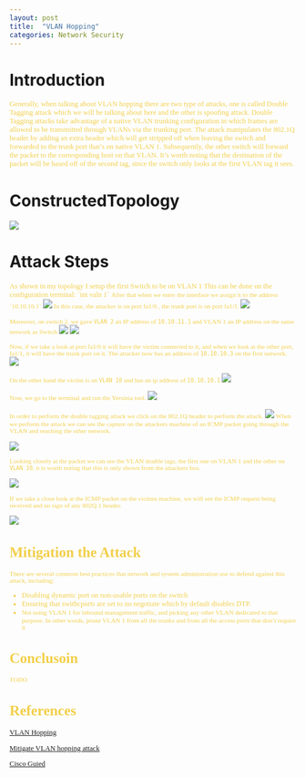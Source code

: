 ```yaml
---
layout: post
title:  "VLAN Hopping"
categories: Network Security
---
```

# **Introduction**
<span style="color: #f2cf4a; font-family: Babas; font-size: 0.9em;"> Generally, when talking about VLAN hopping there are two type of attacks, one is called Double Tagging attack which we will be talking about here and the other is spoofing attack. Double Tagging attacks take advantage of a native VLAN trunking configuration in which frames are allowed to be transmitted through VLANs via the trunking port. The attack manipulates the 802.1Q header by adding an extra header which will get stripped off when leaving the switch and forwarded to the trunk port that’s on native VLAN 1. Subsequently, the other switch will forward the packet to the corresponding host on that VLAN. It’s worth noting that the destination of the packet will be based off of the second tag, since the switch only looks at the first VLAN tag it sees. </span>

#    **ConstructedTopology**

<img src="https://raw.githubusercontent.com/0xalamri/layer0/gh-pages/_posts/img/VLAN-Hopping/VLAN_Topology.png"/>

#     **Attack Steps**
<span style="color: #f2cf4a; font-family: Babas; font-size: 0.9em;"> 
As shown in my topology I setup the first Switch to be on VLAN 1 This can be done on the configuration terminal: `int valn 1` 
<span style="color: #f2cf4a; font-family: Babas; font-size: 0.9em;">After that when we enter the interface we assign it to the address `10.10.10.1`   </span>
<img src="https://raw.githubusercontent.com/0xalamri/layer0/gh-pages/_posts/img/VLAN-Hopping/1.png"/>


<span style="color: #f2cf4a; font-family: Babas; font-size: 0.9em;"> 
In this case, the attacker is on port fa1/0 , the trunk port is on port fa1/1. </span>
<img src="https://raw.githubusercontent.com/0xalamri/layer0/gh-pages/_posts/img/VLAN-Hopping/2.png"/>


<span style="color: #f2cf4a; font-family: Babas; font-size: 0.9em;"> Moreover, on switch 2, we gave `VLAN 2` an IP address of `10.10.11.1` and VLAN 1 an IP address on the same network as Switch </span>
<img src="https://raw.githubusercontent.com/0xalamri/layer0/gh-pages/_posts/img/VLAN-Hopping/3.png"/>
<img src="https://raw.githubusercontent.com/0xalamri/layer0/gh-pages/_posts/img/VLAN-Hopping/4.png"/>

<span style="color: #f2cf4a; font-family: Babas; font-size: 0.9em;">Now, if we take a look at port fa1/0 it will have the victim connected to it, and when we look at the other port, fa1/1, it will have the trunk port on it.
The attacker now has an address of `10.10.10.3` on the first network.  </span> 
<img src="https://raw.githubusercontent.com/0xalamri/layer0/gh-pages/_posts/img/VLAN-Hopping/5.png"/>

<span style="color: #f2cf4a; font-family: Babas; font-size: 0.9em;"> On the other hand the victim is on `VLAN 10` and has an ip address of `10.10.10.1`  </span> 
<img src="https://raw.githubusercontent.com/0xalamri/layer0/gh-pages/_posts/img/VLAN-Hopping/6.png"/>

<span style="color: #f2cf4a; font-family: Babas; font-size: 0.9em;"> Now, we go to the terminal and run the Yersinia tool.</span> 
<img src="https://raw.githubusercontent.com/0xalamri/layer0/gh-pages/_posts/img/VLAN-Hopping/7.png"/>

<span style="color: #f2cf4a; font-family: Babas; font-size: 0.9em;">In order to perform the double tagging attack we click on the 802.1Q header to perform the attack. </span> 
<img src="https://raw.githubusercontent.com/0xalamri/layer0/gh-pages/_posts/img/VLAN-Hopping/8.png"/>
<span style="color: #f2cf4a; font-family: Babas; font-size: 0.9em;"> When we perform the attack we can see the capture on the attackers machine of an ICMP packet going through the VLAN and reaching the other network.</span> 

<img src="https://raw.githubusercontent.com/0xalamri/layer0/gh-pages/_posts/img/VLAN-Hopping/9.png"/>

 <span style="color: #f2cf4a; font-family: Babas; font-size: 0.9em;"> Looking closely at the packet we can see the VLAN double tags, the first one on VLAN 1 and the other on `VLAN 10`, it is worth noting that this is only shown from the attackers box.</span>

<img src="https://raw.githubusercontent.com/0xalamri/layer0/gh-pages/_posts/img/VLAN-Hopping/10.png"/>

<span style="color: #f2cf4a; font-family: Babas; font-size: 0.9em;">If we take a close look at the ICMP packet on the victims machine, we will see the ICMP request being received and no sign of any 802Q.1 header. </span>

<img src="https://raw.githubusercontent.com/0xalamri/layer0/gh-pages/_posts/img/VLAN-Hopping/11.png"/>

# **Mitigation the Attack**
<span style="color: #f2cf4a; font-family: Babas; font-size: 0.9em;">  There are several common best practices that network and system administration use to defend against this attack, including: </span>
<span style="color: #f2cf4a; font-family: Babas; font-size: 0.9em;">
- Disabling dynamic port on non-usable ports on the switch
- Ensuring that swithcports are set to no negotiate which by default disables DTP. </span>
- <span style="color: #f2cf4a; font-family: Babas; font-size: 0.9em;"> Not using VLAN 1 for inbound management traffic, and picking any other VLAN dedicated to that purpose. In other words, prune VLAN 1 from all the trunks and from all the access ports that don’t require it </span>

# **Conclusoin**
<span style="color: #f2cf4a; font-family: Babas; font-size: 0.9em;"> 
TODO
</span>

# **References**

[VLAN Hopping](https://networklessons.com/cisco/ccnp-switch/vlan-hopping/)

[Mitigate VLAN hopping attack](https://howdoesinternetwork.com/2012/mitigate-vlan-hopping)

[Cisco Guied](https://www.cisco.com/c/en/us/td/docs/switches/lan/catalyst4500/12-2/25ew/configuration/guide/conf/port_sec.html)

